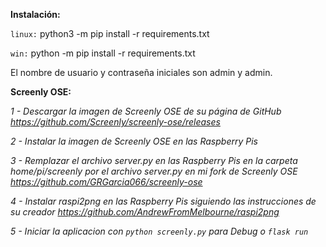 **Instalación:**

`linux:`
python3 -m pip install -r requirements.txt

`win:`
python -m pip install -r requirements.txt

El nombre de usuario y contraseña iniciales son admin y admin.

**Screenly OSE:**

*1 - Descargar la imagen de Screenly OSE de su página de GitHub https://github.com/Screenly/screenly-ose/releases*

*2 - Instalar la imagen de Screenly OSE en las Raspberry Pis*

*3 - Remplazar el archivo server.py en las Raspberry Pis en la carpeta home/pi/screenly por el archivo server.py en mi fork de Screenly OSE https://github.com/GRGarcia066/screenly-ose*

*4 - Instalar raspi2png en las Raspberry Pis siguiendo las instrucciones de su creador https://github.com/AndrewFromMelbourne/raspi2png*

*5 - Iniciar la aplicacion con `python screenly.py` para Debug o `flask run`*
